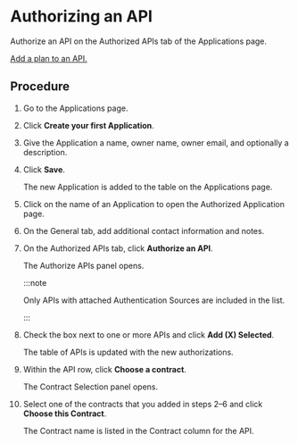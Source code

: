 # Authorizing an API 

<head>
  <meta name="guidename" content="API Management"/>
  <meta name="context" content="GUID-3a7ce336-0529-4d22-90cc-138f4acc81cd"/>
</head>


Authorize an API on the Authorized APIs tab of the Applications page.

[Add a plan to an API.](/docs/Atomsphere/API%20Management/Topics/api-Adding_a_plan_to_an_API_cbb0a60f-eb42-42e2-9dd6-5c7ad946470c.md)

## Procedure

1.  Go to the Applications page.

2.  Click **Create your first Application**.

3.  Give the Application a name, owner name, owner email, and optionally a description.

4.  Click **Save**.

    The new Application is added to the table on the Applications page.

5.  Click on the name of an Application to open the Authorized Application page.

6.  On the General tab, add additional contact information and notes.

7.  On the Authorized APIs tab, click **Authorize an API**.

    The Authorize APIs panel opens.

    :::note
    
    Only APIs with attached Authentication Sources are included in the list.

    :::

8.  Check the box next to one or more APIs and click **Add \(X\) Selected**.

    The table of APIs is updated with the new authorizations.

9.  Within the API row, click **Choose a contract**.

    The Contract Selection panel opens.

10. Select one of the contracts that you added in steps 2–6 and click **Choose this Contract**.

    The Contract name is listed in the Contract column for the API.